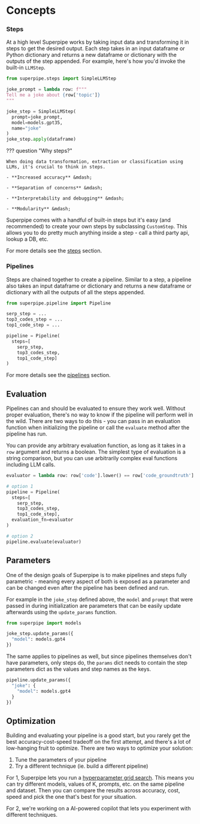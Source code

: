 # Concepts

### Steps

At a high level Superpipe works by taking input data and transforming it in steps to get the desired output. Each step takes in an input dataframe or Python dictionary and returns a new dataframe or dictionary with the outputs of the step appended. For example, here's how you'd invoke the built-in `LLMStep`.

```python
from superpipe.steps import SimpleLLMStep

joke_prompt = lambda row: f"""
Tell me a joke about {row['topic']}
"""

joke_step = SimpleLLMStep(
  prompt=joke_prompt,
  model=models.gpt35,
  name="joke"
)
joke_step.apply(dataframe)
```

??? question "Why steps?"

    When doing data transformation, extraction or classification using LLMs, it's crucial to think in steps.

    - **Increased accuracy** &mdash;

    - **Separation of concerns** &mdash;

    - **Interpretability and debugging** &mdash;

    - **Modularity** &mdash;

Superpipe comes with a handful of built-in steps but it's easy (and recommended) to create your own steps by subclassing `CustomStep`. This allows you to do pretty much anything inside a step - call a third party api, lookup a DB, etc.

For more details see the [steps](/) section.

### Pipelines

Steps are chained together to create a pipeline. Similar to a step, a pipeline also takes an input dataframe or dictionary and returns a new dataframe or dictionary with all the outputs of all the steps appended.

```python
from superpipe.pipeline import Pipeline

serp_step = ...
top3_codes_step = ...
top1_code_step = ...

pipeline = Pipeline(
  steps=[
    serp_step,
    top3_codes_step,
    top1_code_step]
)
```

For more details see the [pipelines](/) section.

## Evaluation

Pipelines can and should be evaluated to ensure they work well. Without proper evaluation, there's no way to know if the pipeline will perform well in the wild. There are two ways to do this - you can pass in an evaluation function when initializing the pipeline or call the `evaluate` method after the pipeline has run.

You can provide any arbitrary evaluation function, as long as it takes in a `row` argument and returns a boolean. The simplest type of evaluation is a string comparison, but you can use arbitrarily complex eval functions including LLM calls.

```python
evaluator = lambda row: row['code'].lower() == row['code_groundtruth'].lower()

# option 1
pipeline = Pipeline(
  steps=[
    serp_step,
    top3_codes_step,
    top1_code_step],
  evaluation_fn=evaluator
)

# option 2
pipeline.evaluate(evaluator)
```

## Parameters

One of the design goals of Superpipe is to make pipelines and steps fully parametric - meaning every aspect of both is exposed as a parameter and can be changed even after the pipeline has been defined and run.

For example in the `joke_step` defined above, the `model` and `prompt` that were passed in during initialization are parameters that can be easily update afterwards using the `update_params` function.

```python
from superpipe import models

joke_step.update_params({
  "model": models.gpt4
})
```

The same applies to pipelines as well, but since pipelines themselves don't have parameters, only steps do, the `params` dict needs to contain the step parameters dict as the values and step names as the keys.

```python
pipeline.update_params({
  "joke": {
    "model": models.gpt4
  }
})
```

## Optimization

Building and evaluating your pipeline is a good start, but you rarely get the best accuracy-cost-speed tradeoff on the first attempt, and there's a lot of low-hanging fruit to optimize. There are two ways to optimize your solution:

1. Tune the parameters of your pipeline
2. Try a different technique (ie. build a different pipeline)

For 1, Superpipe lets you run a [hyperparameter grid search](/). This means you can try different models, values of K, prompts, etc. on the same pipeline and dataset. Then you can compare the results across accuracy, cost, speed and pick the one that's best for your situation.

For 2, we're working on a AI-powered copilot that lets you experiment with different techniques.
